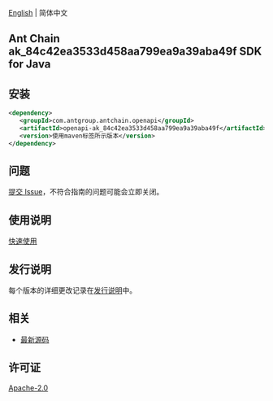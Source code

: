 [English](README.md) | 简体中文

## Ant Chain ak_84c42ea3533d458aa799ea9a39aba49f SDK for Java

## 安装

```xml
<dependency>
   <groupId>com.antgroup.antchain.openapi</groupId>
   <artifactId>openapi-ak_84c42ea3533d458aa799ea9a39aba49f</artifactId>
   <version>使用maven标签所示版本</version>
</dependency>
```

## 问题

[提交 Issue](https://github.com/alipay/antchain-openapi-prod-sdk/issues/new)，不符合指南的问题可能会立即关闭。

## 使用说明

[快速使用](https://github.com/alipay/antchain-openapi-prod-sdk)

## 发行说明

每个版本的详细更改记录在[发行说明](./ChangeLog.txt)中。

## 相关

- [最新源码](https://github.com/alipay/antchain-openapi-prod-sdk/)

## 许可证

[Apache-2.0](http://www.apache.org/licenses/LICENSE-2.0)
